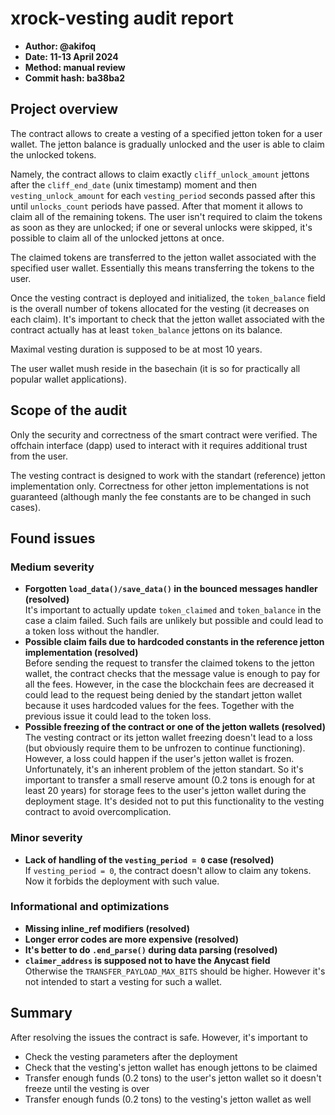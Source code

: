 # xrock-vesting audit report
* **Author: @akifoq**
* **Date: 11-13 April 2024**
* **Method: manual review**
* **Commit hash: ba38ba2**

## Project overview
The contract allows to create a vesting of a specified jetton token for a user wallet. The jetton balance is gradually unlocked and the user is able to claim the unlocked tokens.

Namely, the contract allows to claim exactly `cliff_unlock_amount` jettons after the `cliff_end_date` (unix timestamp) moment and then `vesting_unlock_amount` for each `vesting_period` seconds passed after this until `unlocks_count` periods have passed. After that moment it allows to claim all of the remaining tokens. The user isn't required to claim the tokens as soon as they are unlocked; if one or several unlocks were skipped, it's possible to claim all of the unlocked jettons at once.

The claimed tokens are transferred to the jetton wallet associated with the specified user wallet. Essentially this means transferring the tokens to the user.

Once the vesting contract is deployed and initialized, the `token_balance` field is the overall number of tokens allocated for the vesting (it decreases on each claim). It's important to check that the jetton wallet associated with the contract actually has at least `token_balance` jettons on its balance. 

Maximal vesting duration is supposed to be at most 10 years.

The user wallet mush reside in the basechain (it is so for practically all popular wallet applications).

## Scope of the audit
Only the security and correctness of the smart contract were verified. The offchain interface (dapp) used to interact with it requires additional trust from the user.

The vesting contract is designed to work with the standart (reference) jetton implementation only. Correctness for other jetton implementations is not guaranteed (although manly the fee constants are to be changed in such cases).

## Found issues

### Medium severity
* **Forgotten `load_data()/save_data()` in the bounced messages handler (resolved)**\
  It's important to actually update `token_claimed` and `token_balance` in the case a claim failed. Such fails are unlikely but possible and could lead to a token loss without the handler.
* **Possible claim fails due to hardcoded constants in the reference jetton implementation (resolved)**\
  Before sending the request to transfer the claimed tokens to the jetton wallet, the contract checks that the message value is enough to pay for all the fees. However, in the case the blockchain fees are decreased it could lead to the request being denied by the standart jetton wallet because it uses hardcoded values for the fees. Together with the previous issue it could lead to the token loss.
* **Possible freezing of the contract or one of the jetton wallets (resolved)**\
  The vesting contract or its jetton wallet freezing doesn't lead to a loss (but obviously require them to be unfrozen to continue functioning). However, a loss could happen if the user's jetton wallet is frozen. Unfortunately, it's an inherent problem of the jetton standart. So it's important to transfer a small reserve amount (0.2 tons is enough for at least 20 years) for storage fees to the user's jetton wallet during the deployment stage. It's desided not to put this functionality to the vesting contract to avoid overcomplication.

### Minor severity
* **Lack of handling of the `vesting_period = 0` case (resolved)**\
  If `vesting_period = 0`, the contract doesn't allow to claim any tokens. Now it forbids the deployment with such value.

### Informational and optimizations
* **Missing inline_ref modifiers (resolved)**
* **Longer error codes are more expensive (resolved)**
* **It's better to do `.end_parse()` during data parsing (resolved)**
* **`claimer_address` is supposed not to have the Anycast field**\
  Otherwise the `TRANSFER_PAYLOAD_MAX_BITS` should be higher. However it's not intended to start a vesting for such a wallet.

## Summary
After resolving the issues the contract is safe. However, it's important to 
* Check the vesting parameters after the deployment
* Check that the vesting's jetton wallet has enough jettons to be claimed
* Transfer enough funds (0.2 tons) to the user's jetton wallet so it doesn't freeze until the vesting is over
* Transfer enough funds (0.2 tons) to the vesting's jetton wallet as well
